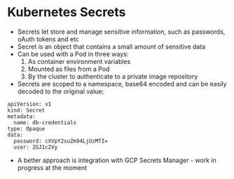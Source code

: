 # Kubernetes Secrets

* Secrets let store and manage sensitive information, such as passwords, oAuth tokens and etc
* Secret is an object that contains a small amount of sensitive data
* Can be used with a Pod in three ways:
  1. As container environment variables
  1. Mounted as files from a Pod
  1. By the cluster to authenticate to a private image repository
* Secrets are scoped to a namespace, base64 encoded and can be easily decoded to the original value:
```
apiVersion: v1
kind: Secret
metadata:
  name: db-credentials
type: Opaque
data:
  password: cXVpY2suZm94LjUzMTI=
  user: ZGJ1c2Vy
```
* A better approach is integration with GCP Secrets Manager - work in progress at the moment